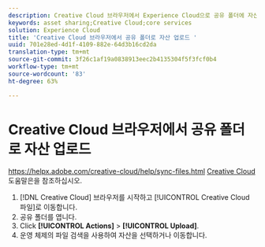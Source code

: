 ```yaml
---
description: Creative Cloud 브라우저에서 Experience Cloud으로 공유 폴더에 자산을 업로드하는 방법입니다.
keywords: asset sharing;Creative Cloud;core services
solution: Experience Cloud
title: 'Creative Cloud 브라우저에서 공유 폴더로 자산 업로드 '
uuid: 701e28ed-4d1f-4109-882e-64d3b16cd2da
translation-type: tm+mt
source-git-commit: 3f26c1af19a0838913eec2b4135304f5f3fcf0b4
workflow-type: tm+mt
source-wordcount: '83'
ht-degree: 63%

---
```



# Creative Cloud 브라우저에서 공유 폴더로 자산 업로드

https://helpx.adobe.com/creative-cloud/help/sync-files.html [Creative Cloud](https://helpx.adobe.com/kr/creative-cloud/help/sync-files.html) 도움말은을 참조하십시오.

1. [!DNL Creative Cloud] 브라우저를 시작하고 [!UICONTROL Creative Cloud 파일]로 이동합니다.
1. 공유 폴더를 엽니다.
1. Click **[!UICONTROL Actions]** > **[!UICONTROL Upload]**.
1. 운영 체제의 파일 검색을 사용하여 자산을 선택하거나 이동합니다.
